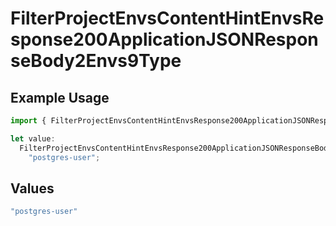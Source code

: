 # FilterProjectEnvsContentHintEnvsResponse200ApplicationJSONResponseBody2Envs9Type

## Example Usage

```typescript
import { FilterProjectEnvsContentHintEnvsResponse200ApplicationJSONResponseBody2Envs9Type } from "@simplesagar/vercel/models/filterprojectenvsop.js";

let value:
  FilterProjectEnvsContentHintEnvsResponse200ApplicationJSONResponseBody2Envs9Type =
    "postgres-user";
```

## Values

```typescript
"postgres-user"
```
